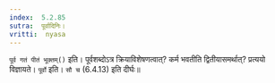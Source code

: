 ```yaml
---
index:  5.2.85
sutra:  पूर्वादिनिः।
vritti:  nyasa
---
```


`पूर्व गतं पीतं भूक्तम्()` इति। पूर्वशब्दोऽत्र क्रियाविशेषणत्वात्? कर्म भवतीति द्वितीयासमर्थात्? प्रत्ययो विज्ञायते। `पूर्वो` इति। `सौ च` (6.4.13) इति दीर्घः॥
